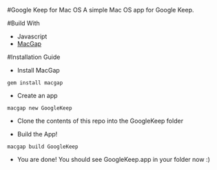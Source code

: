 #Google Keep for Mac OS
A simple Mac OS app for Google Keep. 

#Build With 
- Javascript 
- [MacGap](https://github.com/maccman/macgap-rb)

#Installation Guide 
- Install MacGap 

`gem install macgap`

- Create an app 
 
`macgap new GoogleKeep`

- Clone the contents of this repo into the GoogleKeep folder 

- Build the App! 

`macgap build GoogleKeep`

- You are done! You should see GoogleKeep.app in your folder now :) 


